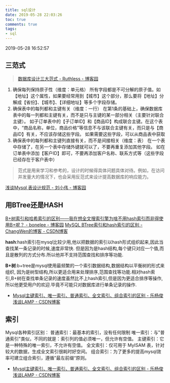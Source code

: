 ```yaml
---
title: sql设计
date: 2019-05-28 22:03:26
toc: true
comments: true
tags:
- sql
---
```


2019-05-28 16:52:57
## 三范式
> [数据库设计三大范式 - Ruthless - 博客园](https://www.cnblogs.com/linjiqin/archive/2012/04/01/2428695.html)

1. 确保每列保持原子性（维度：单元格）
    所有字段都是不可分解的原子值。如【地址】这个属性，如果要经常用到【城市】这个部分，那么要将【地址】分解成【省份】、【城市】、【详细地址】等多个字段存储。
2. 确保表中的每列都和主键有关（维度：一行）
    在第1条的基础上，确保数据库表中的每一列都和主键有关，而不是只与主键的某一部分相关（主要针对联合主键）。
    如子订单表中的【子订单ID】和【商品ID】构成联合主键。在这个表中，“商品名称，单位，商品价格”等信息不与该联合主键有关，而只是与【商品ID】有关，不应该存储这些字段。
    如果需要这些字段，可以从商品表中获取
3. 确保表中的每列都和主键列直接有关，而不是间接相关（维度：表）
    在一个表中存储了，在另一个表中存储外键就可以了，不要再重复添加其他字段。
    如在订单表中添加【客户ID】即可，不要再添加客户名称、联系方式等（这些字段已经存在于客户表中）

> 范式是用来学习和参考的，设计的时候得具体问题具体对待。例如，在访问并发量大的情况下，也会采用反范式来设计提高数据库的响应能力。

[浅谈Mysql 表设计规范 - 刘小伟 - 博客园](https://www.cnblogs.com/liuxiaowei/p/7163537.html)

## 用BTree还是HASH
[B+树索引和哈希索引的区别——我在想全文搜索引擎为啥不用hash索引而非得使用B+呢？ - bonelee - 博客园](https://www.cnblogs.com/bonelee/p/6224698.html)
[MySQL BTree索引和hash索引的区别 - ChangWen的博客 - CSDN博客](https://blog.csdn.net/ochangwen/article/details/54024063)

**hash**:hash索引在mysql比较少用,他以把数据的索引以hash形式组织起来,因此当查找某一条记录的时候,速度非常快.
但是因为是hash结构,每个键只对应一个值,而且是散列的方式分布.所以他并不支持范围查找和排序等功能.

**B+树**:b+tree是mysql使用最频繁的一个索引数据结构,数据结构以平衡树的形式来组织,
因为是树型结构,所以更适合用来处理排序,范围查找等功能.相对hash索引,B+树在查找单条记录的速度虽然比不上hash索引,但是因为更适合排序等操作,所以他更受用户的欢迎.毕竟不可能只对数据库进行单条记录的操作. 
- [Mysql主键索引、唯一索引、普通索引、全文索引、组合索引的区别 - 乐杨俊浅谈LAMP - CSDN博客](https://blog.csdn.net/leyangjun/article/details/42461879)

## 索引
Mysql各种索引区别：
普通索引：最基本的索引，没有任何限制
唯一索引：与"普通索引"类似，不同的就是：索引列的值必须唯一，但允许有空值。
主键索引：它 是一种特殊的唯一索引，不允许有空值。 
全文索引：仅可用于 MyISAM 表，针对较大的数据，生成全文索引很耗时好空间。
组合索引：为了更多的提高mysql效率可建立组合索引，遵循”最左前缀“原则。
- [Mysql主键索引、唯一索引、普通索引、全文索引、组合索引的区别 - 乐杨俊浅谈LAMP - CSDN博客](https://blog.csdn.net/leyangjun/article/details/42461879)

